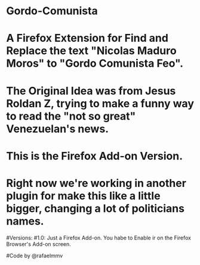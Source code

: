 # Gordo-Comunista
# A Firefox Extension for Find and Replace the text "Nicolas Maduro Moros" to "Gordo Comunista Feo".
# The Original Idea was from Jesus Roldan Z, trying to make a funny way to read the "not so great" Venezuelan's news.
# This is the Firefox Add-on Version.
# Right now we're working in another plugin for make this like a little bigger, changing a lot of politicians names.

#Versions:
#1.0: Just a Firefox Add-on. You habe to Enable ir on the Firefox Browser's Add-on screen.

#Code by @rafaelmmv
